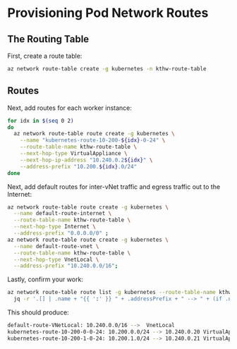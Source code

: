 # Provisioning Pod Network Routes

## The Routing Table

First, create a route table:

```sh
az network route-table create -g kubernetes -n kthw-route-table
```

## Routes

Next, add routes for each worker instance:

```sh
for idx in $(seq 0 2)
do
  az network route-table route create -g kubernetes \
    --name "kubernetes-route-10-200-${idx}-0-24" \
    --route-table-name kthw-route-table \
    --next-hop-type VirtualAppliance \
    --next-hop-ip-address "10.240.0.2${idx}" \
    --address-prefix "10.200.${idx}.0/24" 
done
```

Next, add default routes for inter-vNet traffic and egress traffic out to the Internet:

```sh
az network route-table route create -g kubernetes \
  --name default-route-internet \
  --route-table-name kthw-route-table \
  --next-hop-type Internet \
  --address-prefix "0.0.0.0/0" ;
az network route-table route create -g kubernetes \
  --name default-route-vnet \
  --route-table-name kthw-route-table \
  --next-hop-type VnetLocal \
  --address-prefix "10.240.0.0/16";
```

Lastly, confirm your work:

```sh
az network route-table route list -g kubernetes --route-table-name kthw-route-table -o json | \
  jq -r '.[] | .name + "{{ ':' }} " + .addressPrefix + " --> " + (if .nextHopIpAddress then .nextHopIpAddress else "" end) + " " + .nextHopType'
```

This should produce:

```sh
default-route-VNetLocal: 10.240.0.0/16 -->  VnetLocal
kubernetes-route-10-200-0-0-24: 10.200.0.0/24 --> 10.240.0.20 VirtualAppliance
kubernetes-route-10-200-1-0-24: 10.200.1.0/24 --> 10.240.0.21 VirtualAppliance
```

